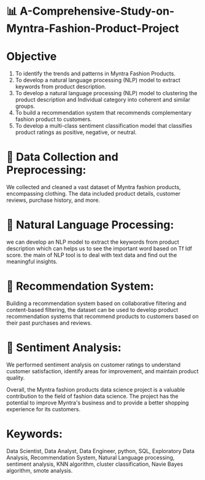 # 📊 A-Comprehensive-Study-on-Myntra-Fashion-Product-Project
# Objective

1)	To identify the trends and patterns in Myntra Fashion Products.
2)	To develop a natural language processing (NLP) model to extract keywords from product description.
3)	To develop a natural language processing (NLP) model to clustering the product description and Individual category into coherent and similar groups.
4)	To build a recommendation system that recommends complementary fashion product to customers.
5)	To develop a multi-class sentiment classification model that classifies product ratings as positive, negative, or neutral.


#  	Data Collection and Preprocessing:
 We collected and cleaned a vast dataset of Myntra fashion products, encompassing clothing. The data included product details, customer reviews, purchase history, and more.

#  	Natural Language Processing:
 we can develop an NLP model to extract the keywords from product description which can helps us to see the important word based on Tf Idf score. the main of NLP tool is to deal with text data and find out the meaningful insights.

#  	Recommendation System: 
Building a recommendation system based on collaborative filtering and content-based filtering, the dataset can be used to develop product recommendation systems that recommend products to customers based on their past purchases and reviews.

#  	Sentiment Analysis: 
We performed sentiment analysis on customer ratings to understand customer satisfaction, identify areas for improvement, and maintain product quality.
 
Overall, the Myntra fashion products data science project is a valuable contribution to the field of fashion data science. The project has the potential to improve Myntra's business and to provide a better shopping experience for its customers.

# Keywords: 
Data Scientist, Data Analyst, Data Engineer, python, SQL, Exploratory Data Analysis, Recommendation System, Natural Language processing, sentiment analysis,
KNN algorithm, cluster classification, Navie Bayes algorithm, smote analysis.
